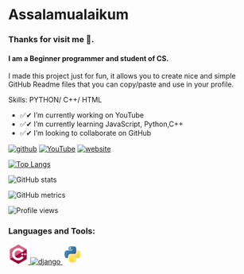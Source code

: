 # Assalamualaikum

### Thanks for visit me 🙂.
#### I am a Beginner programmer and student of CS.
I made this project just for fun, it allows you to create nice and simple GitHub Readme files that you can copy/paste and use in your profile.

Skills: PYTHON/ C++/ HTML 

- ✅✔ I’m currently working on YouTube 
- ✅✔ I’m currently learning JavaScript, Python,C++ 
- ✅✔ I’m looking to collaborate on GitHub 



[<img src='https://cdn.jsdelivr.net/npm/simple-icons@3.0.1/icons/github.svg' alt='github' height='40'>](https://github.com/e-h-a)  [<img src='https://cdn.jsdelivr.net/npm/simple-icons@3.0.1/icons/youtube.svg' alt='YouTube' height='40'>](https://www.youtube.com/channel/TWA-TechWithAnonymous)  [<img src='https://cdn.jsdelivr.net/npm/simple-icons@3.0.1/icons/icloud.svg' alt='website' height='40'>](https://techwithanonymous.simdif.com/)  

[![Top Langs](https://github-readme-stats.vercel.app/api/top-langs/?username=e-h-a)](https://github.com/anuraghazra/github-readme-stats)

![GitHub stats](https://github-readme-stats.vercel.app/api?username=e-h-a&show_icons=true)  

![GitHub metrics](https://metrics.lecoq.io/e-h-a)  

![Profile views](https://gpvc.arturio.dev/e-h-a)  

<h3 align="left">Languages and Tools:</h3>
<p align="left"> <a href="https://www.w3schools.com/cpp/" target="_blank" rel="noreferrer"> <img src="https://raw.githubusercontent.com/devicons/devicon/master/icons/cplusplus/cplusplus-original.svg" alt="cplusplus" width="40" height="40"/> </a> <a href="https://www.djangoproject.com/" target="_blank" rel="noreferrer"> <img src="https://cdn.worldvectorlogo.com/logos/django.svg" alt="django" width="40" height="40"/> </a> <a href="https://www.python.org" target="_blank" rel="noreferrer"> <img src="https://raw.githubusercontent.com/devicons/devicon/master/icons/python/python-original.svg" alt="python" width="40" height="40"/> </a> </p>
